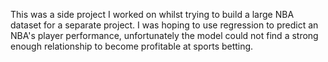 This was a side project I worked on whilst trying to build a large NBA dataset for a separate project. I was hoping to use regression to predict an NBA's player performance, unfortunately the model could not find a strong enough relationship to become profitable at sports betting.
